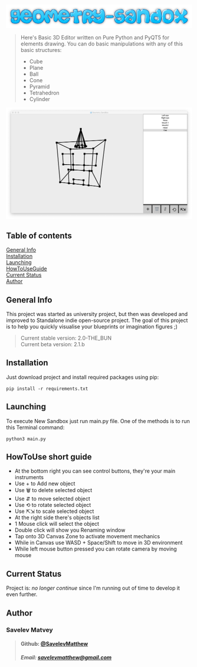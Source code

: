 ![#Geometry-Sandbox](./images/logo.png)
> Here's Basic 3D Editor written on Pure Python and PyQT5 for elements drawing.
You can do basic manipulations with any of this basic structures:
>  - Cube
>  - Plane
>  - Ball
>  - Cone
>  - Pyramid
>  - Tetrahedron
>  - Cylinder

![In-app screenshot](./images/Demo.png)

## Table of contents
[General Info](#general-info)\
[Installation](#installation)\
[Launching](#launching)\
[HowToUseGuide](#howtouse-short-guide)\
[Current Status](#current-status)\
[Author](#author)

## General Info

This project was started as university project, but then was developed and improved to Standalone indie open-source project. The goal of this project is to help you quickly visualise your blueprints or imagination figures ;)

> Current stable version: 2.0-THE_BUN\
> Current beta version: 2.1.b

## Installation
Just download project and install required packages using pip:
```
pip install -r requirements.txt
```

## Launching
To execute New Sandbox just run main.py file. One of the methods is to run this Terminal command:
```
python3 main.py
```

## HowToUse short guide
  - At the bottom right you can see control buttons,
    they're your main instruments
  - Use + to Add new object
  - Use 🗑 to delete selected object
  - Use ⇵ to move selected object
  - Use ⟲ to rotate selected object
  - Use ⇱⇲ to scale selected object
  - At the right side there's objects list
  - 1 Mouse click will select the object
  - Double click will show you Renaming window
  - Tap onto 3D Canvas Zone to activate movement mechanics
  - While in Canvas use WASD + Space/Shift to move in 3D environment
  - While left mouse button pressed you can rotate camera by moving mouse

## Current Status
Project is: _no longer continue_ since I'm running out of time to develop it even further.

## Author

### Savelev Matvey
> #### Github: [@SavelevMatthew](https://github.com/SavelevMatthew)
> ##### Email: savelevmatthew@gmail.com

